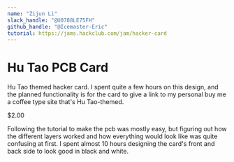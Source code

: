 ```yaml
---
name: "Zijun Li"
slack_handle: "@U0788LE75FH"
github_handle: "@Icemaster-Eric"
tutorial: https://jams.hackclub.com/jam/hacker-card
---
```


# Hu Tao PCB Card

<!-- Describe your board in 2-3 sentences. What are you making? What will it do? -->
Hu Tao themed hacker card. I spent quite a few hours on this design, and the planned functionality is for the card to give a link to my personal buy me a coffee type site that's Hu Tao-themed.

<!-- How much is it going to cost? -->
$2.00

<!-- Tell us a little bit about your design process. What were some challenges? What helped? ***Totally optional*** -->
Following the tutorial to make the pcb was mostly easy, but figuring out how the different layers worked and how everything would look like was quite confusing at first. I spent almost 10 hours designing the card's front and back side to look good in black and white.
